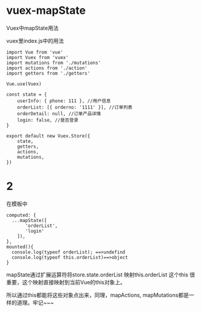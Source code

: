 # vuex-mapState
Vuex中mapState用法

vuex里index.js中的用法

```
import Vue from 'vue'
import Vuex from 'vuex'
import mutations from './mutations'
import actions from './action'
import getters from './getters'

Vue.use(Vuex)

const state = {
    userInfo: { phone: 111 }, //用户信息
    orderList: [{ orderno: '1111' }], //订单列表
    orderDetail: null, //订单产品详情
    login: false, //是否登录
}

export default new Vuex.Store({
    state,
    getters,
    actions,
    mutations,
})
```
# 2 #
在模板中
```
computed: {
  ...mapState([
       'orderList',
       'login'
    ]),
},   
mounted(){  
  console.log(typeof orderList); ==>undefind
  console.log(typeof this.orderList)==>object
}   
```

mapState通过扩展运算符将store.state.orderList 映射this.orderList  这个this 很重要，这个映射直接映射到当前Vue的this对象上。


所以通过this都能将这些对象点出来，同理，mapActions, mapMutations都是一样的道理。牢记~~~
